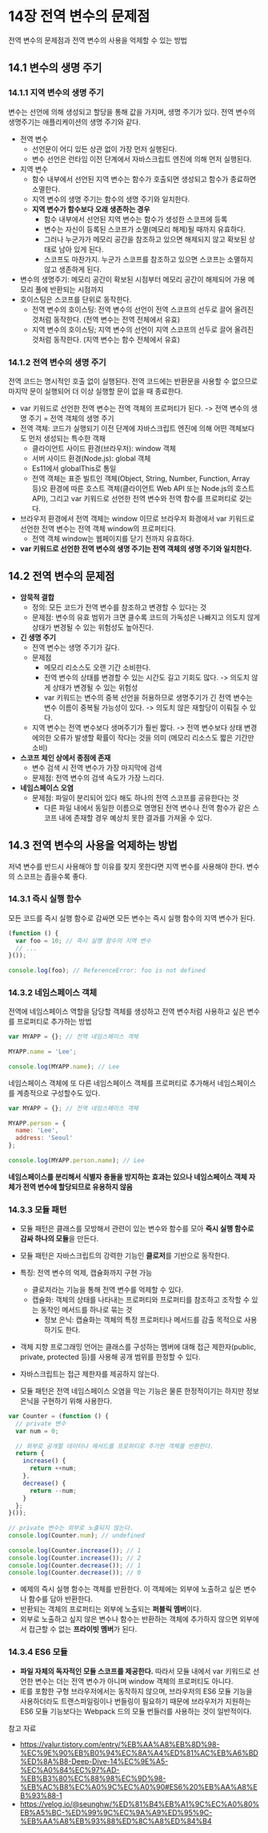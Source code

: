 # 14장 전역 변수의 문제점
전역 변수의 문제점과 전역 변수의 사용을 억제할 수 있는 방법

## 14.1 변수의 생명 주기
### 14.1.1 지역 변수의 생명 주기
변수는 선언에 의해 생성되고 할당을 통해 값을 가지며, 생명 주기가 있다. 전역 변수의 생명주기는 애플리케이션의 생명 주기와 같다.
- 전역 변수
  - 선언문이 어디 있든 상관 없이 가장 먼저 실행된다.
  - 변수 선언은 런타임 이전 단계에서 자바스크립트 엔진에 의해 먼저 실행된다.
- 지역 변수
  - 함수 내부에서 선언된 지역 변수는 함수가 호출되면 생성되고 함수가 종료하면 소멸한다.
  - 지역 변수의 생명 주기는 함수의 생명 주기와 일치한다.
  - **지역 변수가 함수보다 오래 생존하는 경우**
    - 함수 내부에서 선언된 지역 변수는 함수가 생성한 스코프에 등록
    - 변수는 자신이 등록된 스코프가 소멸(메모리 해제)될 때까지 유효하다.
    - 그러나 누군가가 메모리 공간을 참조하고 있으면 해제되지 않고 확보된 상태로 남아 있게 된다.
    - 스코프도 마찬가지. 누군가 스코프를 참조하고 있으면 스코프는 소멸하지 않고 생존하게 된다.
- 변수의 생명주기: 메모리 공간이 확보된 시점부터 메모리 공간이 해제되어 가용 메모리 풀에 반환되는 시점까지
- 호이스팅은 스코프를 단위로 동작한다.
  - 전역 변수의 호이스팅: 전역 변수의 선언이 전역 스코프의 선두로 끌어 올려진 것처럼 동작한다. (전역 변수는 전역 전체에서 유효)
  - 지역 변수의 호이스팅; 지역 변수의 선언이 지역 스코프의 선두로 끌어 올려진 것처럼 동작한다. (지역 변수는 함수 전체에서 유효)

### 14.1.2 전역 변수의 생명 주기
전역 코드는 명시적인 호출 없이 실행된다. 전역 코드에는 반환문을 사용할 수 없으므로 마지막 문이 실행되어 더 이상 실행할 문이 없을 때 종료한다.
- var 키워드로 선언한 전역 변수는 전역 객체의 프로퍼티가 된다. -> 전역 변수의 생명 주기 = 전역 객체의 생명 주기
- 전역 객체: 코드가 실행되기 이전 단계에 자바스크립트 엔진에 의해 어떤 객체보다도 먼저 생성되는 특수한 객채
  - 클라이언트 사이드 환경(브라우저): window 객체
  - 서버 사이드 환경(Node.js): global 객체
  - Es11에서 globalThis로 통일
  - 전역 객체는 표준 빌트인 객체(Object, String, Number, Function, Array 등)오 환경에 따른 호스트 객체(클라이언트 Web API 또는 Node.js의 호스트 API), 그리고 var 키워드로 선언한 전역 변수와 전역 함수를 프로퍼티로 갖는다.
- 브라우저 환경에서 전역 객체는 window 이므로 브라우저 화경에서 var 키워드로 선언한 전역 변수는 전역 객체 window의 프로퍼티다.
  - 전역 객체 window는 웹페이지를 닫기 전까지 유효하다.
- **var 키워드로 선언한 전역 변수의 생명 주기는 전역 객체의 생명 주기와 일치한다.**


## 14.2 전역 변수의 문제점
- **암묵적 결합**
  - 정의: 모든 코드가 전역 변수를 참조하고 변경할 수 있다는 것
  - 문제점: 변수의 유효 범위가 크면 클수록 코드의 가독성은 나빠지고 의도치 않게 상태가 변경될 수 있는 위험성도 높아진다.
- **긴 생명 주기**
  - 전역 변수는 생명 주기가 길다.
  - 문제점
    - 메모리 리소스도 오랜 기간 소비한다.
    - 전역 변수의 상태를 변경할 수 있는 시간도 길고 기회도 많다. -> 의도치 않게 상태가 변경될 수 있는 위험성
    - var 키워드는 변수의 중복 선언을 허용하므로 생명주기가 긴 전역 변수는 변수 이름이 중복될 가능성이 있다. -> 의도치 않은 재할당이 이뤄질 수 있다.
  - 지역 변수는 전역 변수보다 생며주기가 훨씬 짧다. -> 전역 변수보다 상태 변경에의한 오류가 발생할 확률이 작다는 것을 의미 (메모리 리소스도 짧은 기간만 소비)
- **스코프 체인 상에서 종점에 존재**
  - 변수 검색 시 전역 변수가 가장 마지막에 검색
  - 문제점: 전역 변수의 검색 속도가 가장 느리다.
- **네임스페이스 오염**
  - 문제점: 파일이 분리되어 있다 해도 하나의 전역 스코프를 공유한다는 것
    - 다른 파일 내에서 동일한 이름으로 명명된 전역 변수나 전역 함수가 같은 스코프 내에 존재할 경우 예상치 못한 결과를 가져올 수 있다.


## 14.3 전역 변수의 사용을 억제하는 방법
저녁 변수를 반드시 사용해야 할 이유를 찾지 못한다면 지역 변수를 사용해야 한다. 변수의 스코프는 좁을수록 좋다.
### 14.3.1 즉시 실행 함수
모든 코드를 즉시 실행 함수로 감싸면 모든 변수는 즉시 실행 함수의 지역 변수가 된다.
```jsx
(function () {
  var foo = 10; // 즉시 실행 함수의 지역 변수
  // ...
}());
 
console.log(foo); // ReferenceError: foo is not defined
```
### 14.3.2 네임스페이스 객체
전역에 네임스페이스 역할을 담당할 객체를 생성하고 전역 변수처럼 사용하고 싶은 변수를 프로퍼티로 추가하는 방법
```jsx
var MYAPP = {}; // 전역 네임스페이스 객체
 
MYAPP.name = 'Lee';
 
console.log(MYAPP.name); // Lee
```

네임스페이스 객체에 또 다른 네임스페이스 객체를 프로퍼티로 추가해서 네임스페이스를 계층적으로 구성할수도 있다.
```jsx
var MYAPP = {}; // 전역 네임스페이스 객체
 
MYAPP.person = {
  name: 'Lee',
  address: 'Seoul'
};
 
console.log(MYAPP.person.name); // Lee
```
**네임스페이스를 분리해서 식별자 충돌을 방지하는 효과는 있으나 네임스페이스 객체 자체가 전역 변수에 할당되므로 유용하지 않음**

### 14.3.3 모듈 패턴
- 모듈 패턴은 클래스를 모방해서 관련이 있는 변수와 함수를 모아 **즉시 실행 함수로 감싸 하나의 모듈**을 만든다.
- 모듈 패턴은 자바스크립트의 강력한 기능인 **클로저**를 기반으로 동작한다.
- 특징: 전역 변수의 억제, 캡슐화까지 구현 가능
  - 클로저라는 기능을 통해 전역 변수를 억제할 수 있다.
  - 캡슐화: 객체의 상태를 나타내는 프로퍼티와 프로퍼티를 참조하고 조작할 수 있는 동작인 메서드를 하나로 묶는 것
    - 정보 은닉: 캡슐화는 객체의 특정 프로퍼티나 메서드를 감출 목적으로 사용하기도 한다.

- 객체 지향 프로그래밍 언어는 클래스를 구성하는 멤버에 대해 접근 제한자(public, private, protected 등)를 사용해 공개 범위를 한정할 수 있다.
- 자바스크립트는 접근 제한자를 제공하지 않는다.
- 모듈 패턴은 전역 네임스페이스 오염을 막는 기능은 물론 한정적이기는 하지만 정보 은닉을 구현하기 위해 사용한다.
```jsx
var Counter = (function () {
  // private 변수
  var num = 0;
 
  // 외부로 공개할 데이터나 메서드를 프로퍼티로 추가한 객체를 반환한다.
  return {
    increase() {
      return ++num;
    },
    decrease() {
      return --num;
    }
  };
}());
 
// private 변수는 외부로 노출되지 않는다.
console.log(Counter.num); // undefined
 
console.log(Counter.increase()); // 1
console.log(Counter.increase()); // 2
console.log(Counter.decrease()); // 1
console.log(Counter.decrease()); // 0
```
- 예제의 즉시 실행 함수는 객체를 반환한다. 이 객체에는 외부에 노출하고 싶은 변수나 함수를 담아 반환한다.
- 반환되는 객체의 프로퍼티는 외부에 노출되는 **퍼블릭 멤버**이다.
- 외부로 노출하고 싶지 않은 변수나 함수는 반환하는 객체에 추가하지 않으면 외부에서 접근할 수 없는 **프라이빗 멤버**가 된다.

### 14.3.4 ES6 모듈
- **파일 자체의 독자적인 모듈 스코프를 제공한다.** 따라서 모듈 내에서 var 키워드로 선언한 변수는 더는 전역 변수가 아니며 window 객체의 프로퍼티도 아니다.
- IE를 포함한 구형 브라우저에서는 동작하지 않으며, 브라우저의 ES6 모듈 기능을 사용하더라도 트랜스파일링이나 번들링이 필요하기 때문에 브라우저가 지원하는 ES6 모듈 기능보다는 Webpack 드의 모듈 번들러를 사용하는 것이 일반적이다.


참고 자료
- https://valur.tistory.com/entry/%EB%AA%A8%EB%8D%98-%EC%9E%90%EB%B0%94%EC%8A%A4%ED%81%AC%EB%A6%BD%ED%8A%B8-Deep-Dive-14%EC%9E%A5-%EC%A0%84%EC%97%AD-%EB%B3%80%EC%88%98%EC%9D%98-%EB%AC%B8%EC%A0%9C%EC%A0%90#ES6%20%EB%AA%A8%EB%93%88-1
- https://velog.io/@seunghw/%ED%81%B4%EB%A1%9C%EC%A0%80%EB%A5%BC-%ED%99%9C%EC%9A%A9%ED%95%9C-%EB%AA%A8%EB%93%88%ED%8C%A8%ED%84%B4
